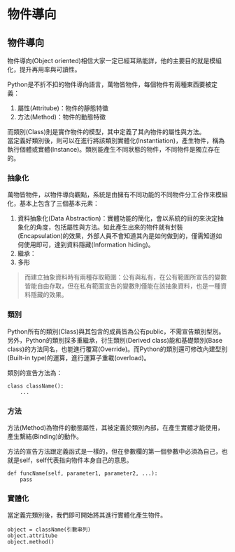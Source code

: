 # 物件導向

## 物件導向

 物件導向\(Object oriented\)相信大家一定已經耳熟能詳，他的主要目的就是模組化，提升再用率與可讀性。

Python是不折不扣的物件導向語言，萬物皆物件，每個物件有兩種東西要被定義：  
1. 屬性\(Attritube\)：物件的靜態特徵  
2. 方法\(Method\)：物件的動態特徵

而類別\(Class\)則是實作物件的模型，其中定義了其內物件的屬性與方法。  
當定義好類別後，則可以在進行將該類別實體化\(Instantiation\)，產生物件，稱為執行個體或實體\(Instance\)。類別能產生不同狀態的物件，不同物件是獨立存在的。

### 抽象化

萬物皆物件，以物件導向觀點，系統是由擁有不同功能的不同物件分工合作來模組化，基本上包含了三個基本元素：  
1. 資料抽象化\(Data Abstraction\)：實體功能的簡化，會以系統的目的來決定抽象化的角度，包括屬性與方法。如此產生出來的物件就有封裝\(Encapsulation\)的效果，外部人員不會知道其內是如何做到的，僅需知道如何使用即可，達到資料隱藏\(Information hiding\)。  
2. 繼承：  
3. 多形

> 而建立抽象資料時有兩種存取範圍：公有與私有，在公有範圍所宣告的變數皆能自由存取，但在私有範圍宣告的變數則僅能在該抽象資料，也是一種資料隱藏的效果。

### 類別

Python所有的類別\(Class\)與其包含的成員皆為公有public，不需宣告類別型別。另外，Python的類別採多重繼承，衍生類別\(Derived class\)能和基礎類別\(Base class\)的方法同名，也能進行覆寫\(Override\)。而Python的類別還可修改內建型別\(Built-in type\)的運算，進行運算子重載\(overload\)。

類別的宣告方法為：

```text
class className():
    ...
```

### 方法

方法\(Method\)為物件的動態屬性，其被定義於類別內部，在產生實體才能使用，產生繫結\(Binding\)的動作。

方法的宣告方法跟定義函式是一樣的，但在參數欄的第一個參數中必須為自己，也就是self，self代表指向物件本身自己的意思。

```text
def funcName(self, parameter1, parameter2, ...):
    pass
```

### 實體化

當定義完類別後，我們即可開始將其進行實體化產生物件。

```text
object = className(引數串列)
object.attritube
object.method()
```

